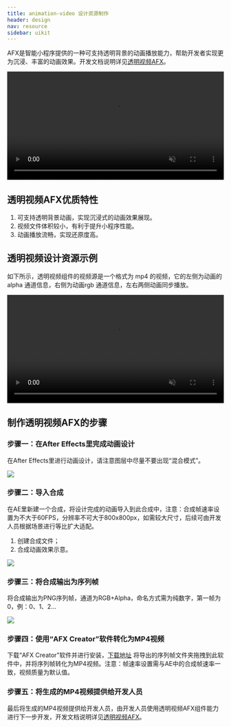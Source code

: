```yaml
---
title: animation-video 设计资源制作
header: design
nav: resource
sidebar: uikit
---
```


AFX是智能小程序提供的一种可支持透明背景的动画播放能力，帮助开发者实现更为沉浸、丰富的动画效果。开发文档说明详见[透明视频AFX](https://smartprogram.baidu.com/docs/develop/component/animation-video/)。

<video width="100%" muted autoplay="autoplay" loop="loop"  src="https://b.bdstatic.com/miniapp/animation-video-demo.m4v">
你的浏览器不支持该视频播放
</video>

## 透明视频AFX优质特性

 1.	可支持透明背景动画，实现沉浸式的动画效果展现。
 2.	视频文件体积较小，有利于提升小程序性能。
 3.	动画播放流畅，实现还原度高。

## 透明视频设计资源示例

如下所示，透明视频组件的视频源是一个格式为 mp4 的视频，它的左侧为动画的 alpha 通道信息，右侧为动画rgb 通道信息，左右两侧动画同步播放。

<video width="100%" muted autoplay="autoplay" loop="loop"  src="https://b.bdstatic.com/miniapp/animation-video.mp4">
你的浏览器不支持该视频播放
</video>


## 制作透明视频AFX的步骤
### 步骤一：在After Effects里完成动画设计
在After Effects里进行动画设计，请注意图层中尽量不要出现“混合模式”。

<div class="m-doc-custom-img">
	<div >
		<img src="https://b.bdstatic.com/miniapp/animation-video-two.png">
	</div>
</div>


### 步骤二：导入合成
在AE里新建一个合成，将设计完成的动画导入到此合成中，注意：合成帧速率设置为不大于60FPS，分辨率不可大于800x800px，如需较大尺寸，后续可由开发人员根据场景进行等比扩大适配。

1. 创建合成文件；
2. 合成动画效果示意。

<div class="m-doc-custom-img">
	<div >
		<img src="https://b.bdstatic.com/miniapp/animation-video-three.png">
	</div>
</div>


### 步骤三：将合成输出为序列帧
将合成输出为PNG序列帧，通道为RGB+Alpha，命名方式需为纯数字，第一帧为0，例：0、1、2…

<div class="m-doc-custom-img">
	<div >
		<img src="https://b.bdstatic.com/miniapp/animation-video-four.png">
	</div>
</div>



### 步骤四：使用“AFX Creator”软件转化为MP4视频
下载“AFX Creator”软件并进行安装，[下载地址](https://b.bdstatic.com/searchbox/icms/searchbox/zip/AFXCreator.zip)
将导出的序列帧文件夹拖拽到此软件中，并将序列帧转化为MP4视频。注意：帧速率设置需与AE中的合成帧速率一致，视频质量为默认值。

### 步骤五：将生成的MP4视频提供给开发人员
最后将生成的MP4视频提供给开发人员，由开发人员使用透明视频AFX组件能力进行下一步开发，开发文档说明详见[透明视频AFX](https://smartprogram.baidu.com/docs/develop/component/animation-video/)。
